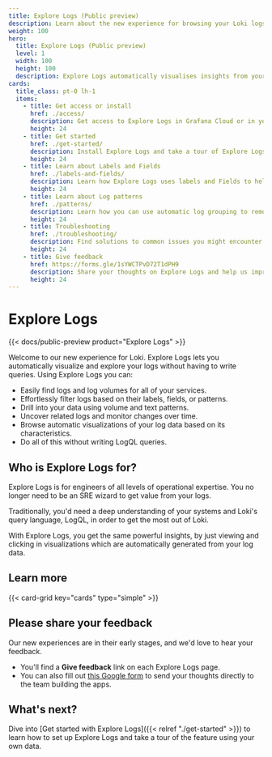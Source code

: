 ```yaml
---
title: Explore Logs (Public preview)
description: Learn about the new experience for browsing your Loki logs without writing queries.
weight: 100
hero:
  title: Explore Logs (Public preview)
  level: 1
  width: 100
  height: 100
  description: Explore Logs automatically visualises insights from your Loki logs.
cards:
  title_class: pt-0 lh-1
  items:
    - title: Get access or install
      href: ./access/
      description: Get access to Explore Logs in Grafana Cloud or in your own stack.
      height: 24
    - title: Get started
      href: ./get-started/
      description: Install Explore Logs and take a tour of Explore Logs using your own data.
      height: 24
    - title: Learn about Labels and Fields
      href: ./labels-and-fields/
      description: Learn how Explore Logs uses labels and Fields to help you explore your Loki logs.
      height: 24
    - title: Learn about Log patterns
      href: ./patterns/
      description: Learn how you can use automatic log grouping to remove noise and find hard to locate logs.
      height: 24
    - title: Troubleshooting
      href: ./troubleshooting/
      description: Find solutions to common issues you might encounter when using Explore Logs.
      height: 24
    - title: Give feedback
      href: https://forms.gle/1sYWCTPvD72T1dPH9
      description: Share your thoughts on Explore Logs and help us improve the experience.
      height: 24
---
```



# Explore Logs

{{< docs/public-preview product="Explore Logs" >}}

Welcome to our new experience for Loki. Explore Logs lets you automatically visualize and explore your logs without having to write queries.
Using Explore Logs you can:

- Easily find logs and log volumes for all of your services.
- Effortlessly filter logs based on their labels, fields, or patterns.
- Drill into your data using volume and text patterns.
- Uncover related logs and monitor changes over time.
- Browse automatic visualizations of your log data based on its characteristics.
- Do all of this without writing LogQL queries.

## Who is Explore Logs for?

Explore Logs is for engineers of all levels of operational expertise. You no longer need to be an SRE wizard to get value from your logs.

Traditionally, you'd need a deep understanding of your systems and Loki's query language, LogQL, in order to get the most out of Loki.

With Explore Logs, you get the same powerful insights, by just viewing and clicking in visualizations which are automatically generated from your log data.

## Learn more

{{< card-grid key="cards" type="simple" >}}

## Please share your feedback

Our new experiences are in their early stages, and we'd love to hear your feedback.

- You'll find a **Give feedback** link on each Explore Logs page.
- You can also fill out [this Google form](https://forms.gle/1sYWCTPvD72T1dPH9) to send your thoughts directly to the team building the apps.

## What's next?

Dive into [Get started with Explore Logs]({{< relref "./get-started" >}}) to learn how to set up Explore Logs and take a tour of the feature using your own data.
